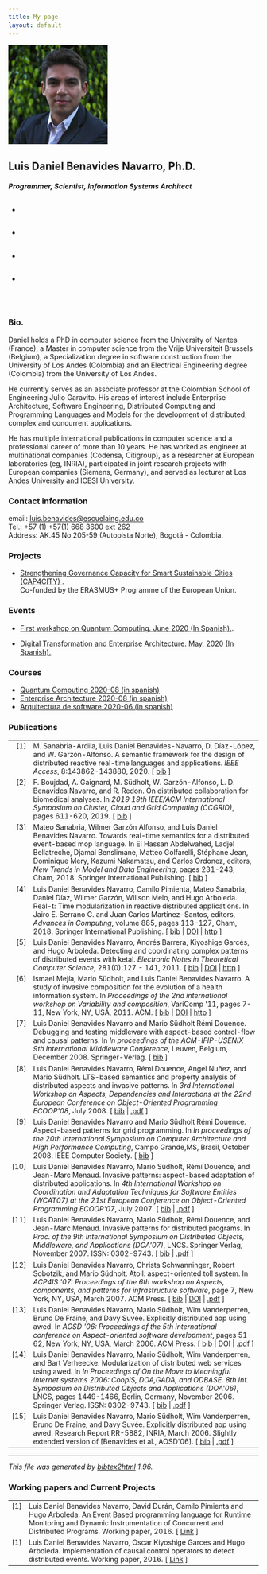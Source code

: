 ```yaml
---
title: My page
layout: default
---
```

<div class="container-fluid header">
    <div class="container justify-content-center">
        <div class="row justify-content-center">
            <img src="images/FotoLuisDanielBenavidesNavarro.jpg" alt="Smiley face" height="200">
            <br/>
        </div>
        <div class="row justify-content-center">
              <h2>Luis Daniel Benavides Navarro, Ph.D.</h2>
        </div>
        <div class="row justify-content-center">
              <h5>Programmer, Scientist, Information Systems Architect</h5>
        </div>
        <div class="row">
                <ul class="nav nav-pills nav-fill">
                  <li class="nav-item">
                    <h2>
                        <a href="https://twitter.com/dnielben" data-show-count="false" class="nav-link text-light" aria-pressed="false">
                            <i class="fab fa-twitter"> </i>  
                        </a></h2>
                    <script async src="//platform.twitter.com/widgets.js" charset="utf-8">
                    </script>  
                  </li>
                  <li class="nav-item">
                    <h2>
                        <a href="https://youtube.com/user/dnielben" data-show-count="false" class="nav-link text-light" aria-pressed="false">
                            <i class="fab fa-youtube"></i>     
                        </a>
                    </h2>      
                  </li>
                  <li class="nav-item">
                    <h2>
                      <a href="https://www.linkedin.com/in/danielbenavides" data-show-count="false" class="nav-link text-light" aria-pressed="false">
                            <i class="fab fa-linkedin"></i>
                        </a>
                      </h2>
                  </li>
                  <li class="nav-item">    
                    <h2><a href="https://github.com/dnielben" data-show-count="false" class="nav-link text-light" aria-pressed="false">
                    <i class="fab fa-github"></i>
                    </a>
                  </h2>    
                    </li>      
                </ul>
        </div>
</div>
</div>

<div class="container">
<br/>


<h3>
<a id="Bio" class="anchor" href="#bio" aria-hidden="true"><span aria-hidden="true" class="octicon octicon-link"></span></a>Bio.</h3>

<p>
Daniel holds a PhD in computer science from the University of Nantes (France), a Master in computer science from the Vrije Universiteit Brussels (Belgium), a Specialization degree in software construction from the University of Los Andes (Colombia) and an Electrical Engineering degree (Colombia) from the University of Los Andes.
</p>
<p>
He currently serves as an associate professor at the Colombian School of Engineering Julio Garavito. His areas of interest include Enterprise Architecture, Software Engineering, Distributed Computing and Programming Languages and Models for the development of distributed, complex and concurrent applications.
</p>
<p>
He has multiple international publications in computer science and a professional career of more than 10 years. He has worked as engineer at multinational companies (Codensa, Citigroup), as a researcher at European laboratories (eg, INRIA), participated in joint research projects with European companies (Siemens, Germany), and served as lecturer at Los Andes University and ICESI University.
</p>

<h3>
<a id="contact" class="anchor" href="#contact" aria-hidden="true"><span aria-hidden="true" class="octicon octicon-link"></span></a>Contact information</h3>

email: luis.benavides@escuelaing.edu.co<br/>
Tel.: +57 (1) +57(1) 668 3600 ext 262<br/>
Address: AK.45 No.205-59 (Autopista Norte), Bogotá - Colombia. <br/>

<div id="projects">
    <h3>
        <a id="projects" class="anchor" href="#projects" aria-hidden="true"><span aria-hidden="true" class="octicon octicon-link"></span></a>Projects</h3>

  <ul>    
  <li ><p></p><a href="https://www.cap4city.eu/home/" class="btn btn btn-link" data-show-count="false">Strengthening Governance Capacity for Smart Sustainable Cities
      (CAP4CITY) </a>.
      <br/>Co-funded by the ERASMUS+ Programme of the European Union.<p/>
</li>
</ul>
</div>

<div id="events">
    <h3>
        <a class="anchor" href="#events" aria-hidden="true"><span aria-hidden="true" class="octicon octicon-link"></span></a>Events</h3>

  <ul>  

  <li ><p></p><a href="/events/q2020/index.html" class="btn btn btn-link" data-show-count="false">First workshop on Quantum Computing. June 2020 (In Spanish).</a>.
   <p/></li>

  <li ><p></p><a href="/events/ArqIS2020/index.html" class="btn btn btn-link" data-show-count="false">Digital Transformation and Enterprise Architecture. May, 2020 (In Spanish).</a>.
   <p/></li>
</ul>
</div>  

<div id="courses">   
    <h3>
        <a id="contact" class="anchor" href="#contact" aria-hidden="true"><span aria-hidden="true" class="octicon octicon-link"></span></a>Courses</h3>

<ul class="list-group list-group-flush">    
  <li class="list-group-item"><a href="./courses/Quantum/quantumc.html" class="btn btn btn-link" data-show-count="false">Quantum Computing 2020-08 (in spanish)</a></li>
  <li class="list-group-item"><a href="./courses/AREM/arem.html" class="btn btn-link" data-show-count="false">Enterprise Architecture 2020-08 (in spanish)</a></li>
  <li class="list-group-item"><a href="./courses/ARSW/arsw.html" class="btn btn-link" data-show-count="false">Arquitectura de software 2020-06 (in spanish)</a></li>
</ul>
</div>


<h3>
<a id="publications" class="anchor" href="#publications" aria-hidden="true"><span aria-hidden="true" class="octicon octicon-link"></span></a>Publications</h3>


<!-- This document was automatically generated with bibtex2html 1.96
     (see http://www.lri.fr/~filliatr/bibtex2html/),
     with the following command:
     ./bibtex2html ./publications.bib  -->


<table>

<tr valign="top">
<td align="right" class="bibtexnumber">
[<a name="IEEE-Access-2020">1</a>]
</td>
<td class="bibtexitem">
M.&nbsp;Sanabria-Ardila, Luis&nbsp;Daniel Benavides-Navarro, D.&nbsp;Díaz-López, and
  W.&nbsp;Garzón-Alfonso.
 A semantic framework for the design of distributed reactive real-time
  languages and applications.
 <em>IEEE Access</em>, 8:143862-143880, 2020.
[&nbsp;<a href="publications_bib.html#IEEE-Access-2020">bib</a>&nbsp;]

</td>
</tr>


<tr valign="top">
<td align="right" class="bibtexnumber">
[<a name="CCGrid2019">2</a>]
</td>
<td class="bibtexitem">
F.&nbsp;Boujdad, A.&nbsp;Gaignard, M.&nbsp;Südholt, W.&nbsp;Garzón-Alfonso, L.&nbsp;D.
  Benavides Navarro, and R.&nbsp;Redon.
 On distributed collaboration for biomedical analyses.
 In <em>2019 19th IEEE/ACM International Symposium on Cluster, Cloud
  and Grid Computing (CCGRID)</em>, pages 611-620, 2019.
[&nbsp;<a href="publications_bib.html#CCGrid2019">bib</a>&nbsp;]

</td>
</tr>


<tr valign="top">
<td align="right" class="bibtexnumber">
[<a name="10.1007/978-3-030-02852-7_20">3</a>]
</td>
<td class="bibtexitem">
Mateo Sanabria, Wilmer&nbsp;Garz&oacute;n Alfonso, and Luis&nbsp;Daniel Benavides&nbsp;Navarro.
 Towards real-time semantics for a distributed event-based mop
  language.
 In El&nbsp;Hassan Abdelwahed, Ladjel Bellatreche, Djamal Benslimane,
  Matteo Golfarelli, St&eacute;phane Jean, Dominique Mery, Kazumi Nakamatsu, and
  Carlos Ordonez, editors, <em>New Trends in Model and Data Engineering</em>,
  pages 231-243, Cham, 2018. Springer International Publishing.
[&nbsp;<a href="publications_bib.html#10.1007/978-3-030-02852-7_20">bib</a>&nbsp;]

</td>
</tr>


<tr valign="top">
<td align="right" class="bibtexnumber">
[<a name="ccc2018">4</a>]
</td>
<td class="bibtexitem">
Luis&nbsp;Daniel Benavides&nbsp;Navarro, Camilo Pimienta, Mateo Sanabria, Daniel
  D&iacute;az, Wilmer Garz&oacute;n, Willson Melo, and Hugo Arboleda.
 Real-t: Time modularization in reactive distributed applications.
 In Jairo&nbsp;E. Serrano&nbsp;C. and Juan&nbsp;Carlos Mart&iacute;nez-Santos, editors,
  <em>Advances in Computing</em>, volume 885, pages 113-127, Cham, 2018. Springer
  International Publishing.
[&nbsp;<a href="publications_bib.html#ccc2018">bib</a>&nbsp;|
<a href="https://doi.org/10.1007/978-3-319-98998-3_9">DOI</a>&nbsp;|
<a href="https://link.springer.com/book/10.1007/978-3-319-98998-3">http</a>&nbsp;]

</td>
</tr>


<tr valign="top">
<td align="right" class="bibtexnumber">
[<a name="entcc2011">5</a>]
</td>
<td class="bibtexitem">
Luis&nbsp;Daniel Benavides&nbsp;Navarro, Andr&eacute;s Barrera, Kiyoshige Garc&eacute;s, and
  Hugo Arboleda.
 Detecting and coordinating complex patterns of distributed events
  with ketal.
 <em>Electronic Notes in Theoretical Computer Science</em>, 281(0):127 -
  141, 2011.
[&nbsp;<a href="publications_bib.html#entcc2011">bib</a>&nbsp;|
<a href="http://dx.doi.org/10.1016/j.entcs.2011.11.030">DOI</a>&nbsp;|
<a href="http://www.sciencedirect.com/science/article/pii/S1571066111001794">http</a>&nbsp;]
</td>
</tr>


<tr valign="top">
<td align="right" class="bibtexnumber">
[<a name="aosd11">6</a>]
</td>
<td class="bibtexitem">
Ismael Mej&iacute;a, Mario S&uuml;dholt, and Luis&nbsp;Daniel Benavides&nbsp;Navarro.
 A study of invasive composition for the evolution of a health
  information system.
 In <em>Proceedings of the 2nd international workshop on Variability
  and composition</em>, VariComp '11, pages 7-11, New York, NY, USA, 2011. ACM.
[&nbsp;<a href="publications_bib.html#aosd11">bib</a>&nbsp;|
<a href="http://doi.acm.org/10.1145/1961359.1961362">DOI</a>&nbsp;|
<a href="http://doi.acm.org/10.1145/1961359.1961362">http</a>&nbsp;]
</td>
</tr>


<tr valign="top">
<td align="right" class="bibtexnumber">
[<a name="middleware08">7</a>]
</td>
<td class="bibtexitem">
Luis&nbsp;Daniel Benavides&nbsp;Navarro and Mario&nbsp;S&uuml;dholt R&eacute;mi&nbsp;Douence.
 Debugging and testing middleware with aspect-based control-flow and
  causal patterns.
 In <em>In proceedings of the ACM-IFIP-USENIX 9th International
  Middleware Conference</em>, Leuven, Belgium, December 2008. Springer-Verlag.
[&nbsp;<a href="publications_bib.html#middleware08">bib</a>&nbsp;]

</td>
</tr>


<tr valign="top">
<td align="right" class="bibtexnumber">
[<a name="adi2008">8</a>]
</td>
<td class="bibtexitem">
Luis&nbsp;Daniel Benavides&nbsp;Navarro, R&eacute;mi Douence, Angel Nu&ntilde;ez, and Mario
  S&uuml;dholt.
 LTS-based semantics and property analysis of distributed aspects
  and invasive patterns.
 In <em>3rd International Workshop on Aspects, Dependencies and
  Interactions at the 22nd European Conference on Object-Oriented Programming
  ECOOP'08</em>, July 2008.
[&nbsp;<a href="publications_bib.html#adi2008">bib</a>&nbsp;|
<a href="./publications/SemanticsAWED-InvPattCR-ADI07-ECOOP07.pdf">.pdf</a>&nbsp;]

</td>
</tr>


<tr valign="top">
<td align="right" class="bibtexnumber">
[<a name="sbac-pad08">9</a>]
</td>
<td class="bibtexitem">
Luis&nbsp;Daniel Benavides&nbsp;Navarro and Mario&nbsp;S&uuml;dholt R&eacute;mi&nbsp;Douence.
 Aspect-based patterns for grid programming.
 In <em>In proceedings of the 20th International Symposium on
  Computer Architecture and High Performance Computing</em>, Campo Grande,MS,
  Brasil, October 2008. IEEE Computer Society.
[&nbsp;<a href="publications_bib.html#sbac-pad08">bib</a>&nbsp;]

</td>
</tr>


<tr valign="top">
<td align="right" class="bibtexnumber">
[<a name="wcat07">10</a>]
</td>
<td class="bibtexitem">
Luis&nbsp;Daniel Benavides&nbsp;Navarro, Mario S&uuml;dholt, R&eacute;mi Douence, and
  Jean-Marc Menaud.
 Invasive patterns: aspect-based adaptation of distributed
  applications.
 In <em>4th International Workshop on Coordination and Adaptation
  Techniques for Software Entities (WCAT07) at the 21st European Conference on
  Object-Oriented Programming ECOOP'07</em>, July 2007.
[&nbsp;<a href="publications_bib.html#wcat07">bib</a>&nbsp;|
<a href="./publications/benavides-InvPatt-WCAT07.pdf">.pdf</a>&nbsp;]

</td>
</tr>


<tr valign="top">
<td align="right" class="bibtexnumber">
[<a name="doa07">11</a>]
</td>
<td class="bibtexitem">
Luis&nbsp;Daniel Benavides&nbsp;Navarro, Mario S&uuml;dholt, R&eacute;mi Douence, and
  Jean-Marc Menaud.
 Invasive patterns for distributed programs.
 In <em>Proc. of the 9th International Symposium on Distributed
  Objects, Middleware, and Applications (DOA'07)</em>, LNCS. Springer Verlag,
  November 2007.
 ISSN: 0302-9743.
[&nbsp;<a href="publications_bib.html#doa07">bib</a>&nbsp;|
<a href="./publications/invasive-patterns-DOA07.pdf">.pdf</a>&nbsp;]

</td>
</tr>


<tr valign="top">
<td align="right" class="bibtexnumber">
[<a name="acp4is07">12</a>]
</td>
<td class="bibtexitem">
Luis&nbsp;Daniel Benavides&nbsp;Navarro, Christa Schwanninger, Robert Sobotzik, and Mario
  S&uuml;dholt.
 Atoll: aspect-oriented toll system.
 In <em>ACP4IS '07: Proceedings of the 6th workshop on Aspects,
  components, and patterns for infrastructure software</em>, page&nbsp;7, New York, NY,
  USA, March 2007. ACM Press.
[&nbsp;<a href="publications_bib.html#acp4is07">bib</a>&nbsp;|
<a href="http://dx.doi.org/10.1145/1233901.1233908">DOI</a>&nbsp;|
<a href="./publications/benavides-atoll-ACP4IS-aosd07.pdf">.pdf</a>&nbsp;]

</td>
</tr>


<tr valign="top">
<td align="right" class="bibtexnumber">
[<a name="aosd06">13</a>]
</td>
<td class="bibtexitem">
Luis&nbsp;Daniel Benavides&nbsp;Navarro, Mario S&uuml;dholt, Wim Vanderperren, Bruno&nbsp;De
  Fraine, and Davy Suv&eacute;e.
 Explicitly distributed aop using awed.
 In <em>AOSD '06: Proceedings of the 5th international conference on
  Aspect-oriented software development</em>, pages 51-62, New York, NY, USA, March
  2006. ACM Press.
[&nbsp;<a href="publications_bib.html#aosd06">bib</a>&nbsp;|
<a href="http://dx.doi.org/10.1145/1119655.1119665">DOI</a>&nbsp;|
<a href="./publications/benavides-awed-aosd06.pdf">.pdf</a>&nbsp;]

</td>
</tr>


<tr valign="top">
<td align="right" class="bibtexnumber">
[<a name="doa06">14</a>]
</td>
<td class="bibtexitem">
Luis&nbsp;Daniel Benavides&nbsp;Navarro, Mario S&uuml;dholt, Wim Vanderperren, and Bart
  Verheecke.
 Modularization of distributed web services using awed.
 In <em>In Proceedings of On the Move to Meaningful Internet systems
  2006: CoopIS, DOA,GADA, and ODBASE. 8th Int. Symposium on Distributed Objects
  and Applications (DOA'06)</em>, LNCS, pages 1449-1466, Berlin, Germany, November
  2006. Springer Verlag.
 ISSN: 0302-9743.
[&nbsp;<a href="publications_bib.html#doa06">bib</a>&nbsp;|
<a href="./publications/benavides-awed-doa06.pdf">.pdf</a>&nbsp;]

</td>
</tr>


<tr valign="top">
<td align="right" class="bibtexnumber">
[<a name="inria2006">15</a>]
</td>
<td class="bibtexitem">
Luis&nbsp;Daniel Benavides&nbsp;Navarro, Mario S&uuml;dholt, Wim Vanderperren, Bruno
  De&nbsp;Fraine, and Davy Suv&eacute;e.
 Explicitly distributed aop using awed.
 Research Report RR-5882, INRIA, March 2006.
 Slightly extended version of [Benavides et al., AOSD'06].
[&nbsp;<a href="publications_bib.html#inria2006">bib</a>&nbsp;|
<a href="./publications/benavides-awed-INRIA-TR-5882.pdf">.pdf</a>&nbsp;]

</td>
</tr>
</table><hr><p><em>This file was generated by
<a href="http://www.lri.fr/~filliatr/bibtex2html/">bibtex2html</a> 1.96.</em></p>


<h3>
<a id="workingpapers" class="anchor" href="#publications" aria-hidden="true">
    <span aria-hidden="true" class="octicon octicon-link"></span>
    </a>Working papers and Current Projects
    </h3>
<table>
    <tr valign="top">
        <td align="right" class="bibtexnumber">
        [<a name="entcc2011">1</a>]
        </td>
        <td class="bibtexitem">
        Luis&nbsp;Daniel Benavides&nbsp;Navarro, David Durán, Camilo Pimienta and
          Hugo Arboleda.
         An Event Based programming language for Runtime Monitoring and Dynamic Instrumentation of Concurrent and Distributed Programs. Working paper, 2016.
        [&nbsp;<a href="workingpapers/Distributed_Debugging_of_Liveness_and_Datarace_Errors_Using_an_Event_Based_Language.pdf">Link</a> ]
        </td>
    </tr>

<tr valign="top">
    <td align="right" class="bibtexnumber">
    [<a name="entcc2011">1</a>]
    </td>
    <td class="bibtexitem">
    Luis&nbsp;Daniel Benavides&nbsp;Navarro, Oscar Kiyoshige Garces and
      Hugo Arboleda.
     Implementation of causal control operators to detect distributed events. Working paper, 2016.
    [&nbsp;<a href="workingpapers/Implementation_of_causal_control_operators_to_detect_distributed_events.pdf">Link</a> ]
    </td>
</tr>
</table>


<!--
You can use HTML elements in Markdown, such as the comment element, and they won't
be affected by a markdown parser. However, if you create an HTML element in your
markdown file, you cannot use markdown syntax within that element's contents.
-->

